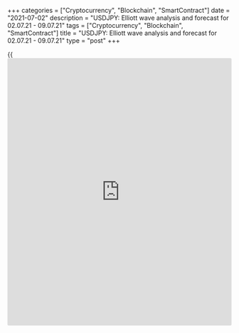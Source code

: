 +++
categories = ["Cryptocurrency", "Blockchain", "SmartContract"]
date = "2021-07-02"
description = "USDJPY: Elliott wave analysis and forecast for 02.07.21 - 09.07.21"
tags = ["Cryptocurrency", "Blockchain", "SmartContract"]
title = "USDJPY: Elliott wave analysis and forecast for 02.07.21 - 09.07.21"
type = "post"
+++

{{<iframe id="large-banner" src="https://www.bounty.group/#slide=8.0" width="100%" height="600" scrolling="no" style="border: 0px solid rgb(216, 221, 230); border-radius: 3px;">}}

2021-07-02

2021-07-02

USDJPY: Elliott wave analysis and forecast for 02.07.21 – 09.07.21Alex
Geuta

 **Main scenario:** consider long positions from corrections above the
level of 110.37 with a target of 113.50 – 115.00.

 **Alternative scenario:** breakout and consolidation below the level of
110.37 will allow the pair to continue declining to the levels of 107.42
– 106.75.

 **Analysis:** Presumably, a descending correction of a larger degree
finished forming as wave B, and wave С started developing, with the
first wave (1) of С forming inside. In the H4 timeframe, there is
forming the third wave of a smaller degree 3 of (1), with wave i of 3
formed, a downside correction completed as wave ii of 3, and wave iii of
3 developing inside. Apparently, wave (iii) of iii is forming in the H1
time frame. If this assumption is correct, the pair will continue to
rise to  113.50 – 115.00. The level of 110.37 is critical in this
scenario as the breakout will enable the pair to continue declining to
the levels of 107.42 – 106.75.

* * *

* * *



## Price chart of USDJPY in real time mode

The content of this article reflects the author’s opinion and does not
necessarily reflect the official position of LiteForex. The material
published on this page is provided for informational purposes only and
should not be considered as the provision of investment advice for the
purposes of Directive 2004/39/EC.

Rate this article:

{{value}}

( {{count}} {{title}} )